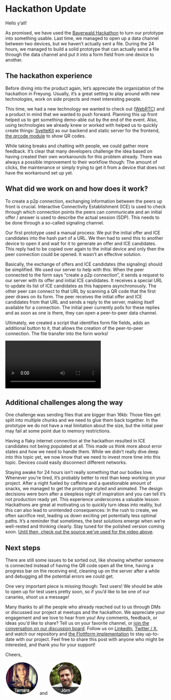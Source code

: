 # Hackathon Update

Hello y’all!

As promised, we have used the [Bayerwald Hackathon](https://www.bayerwald-hackathon.de/) to turn our prototype into something usable. Last time, we managed to open up a data channel between two devices, but we haven’t actually sent a file. During the 24 hours, we managed to build a solid prototype that can actually send a file through the data channel and put it into a form field from one device to another.

## The hackathon experience

Before diving into the product again, let’s appreciate the organization of the hackathon in Freyung. Usually, it’s a great setting to play around with new technologies, work on side projects and meet interesting people.

This time, we had a new technology we wanted to check out ([WebRTC](https://developer.mozilla.org/en-US/docs/Web/API/WebRTC_API)) and a product in mind that we wanted to push forward. Planning this up front helped us to get something demo-able out by the end of the event. Also, using technologies we already knew or worked with helped us to quickly create things: [SvelteKit](https://kit.svelte.dev/) as our backend and static server for the frontend, [the qrcode module](https://www.npmjs.com/package/qrcode) to show QR codes.

While taking breaks and chatting with people, we could gather more feedback. It’s clear that many developers challenge the idea based on having created their own workarounds for this problem already. There was always a possible improvement to their workflow though: The amount of clicks, the maintenance or simply trying to get it from a device that does not have the workaround set up yet.

## What did we work on and how does it work?

To create a p2p connection, exchanging information between the peers up front is crucial. Interactive Connectivity Establishment (ICE) is used to check through which connection points the peers can communicate and an initial offer / answer is used to describe the actual session (SDP). This needs to be done through a so-called signaling channel.

Our first prototype used a manual process: We put the initial offer and ICE candidates into the hash part of a URL. We then had to send this to another device to open it and wait for it to generate an offer and ICE candidates. This reply had to be copied over again to the initial device and only then the peer connection could be opened. It wasn’t an effective solution.

Basically, the exchange of offers and ICE candidates (the signaling)  should be simplified. We used our server to help with this: When the peer connected to the form says “create a p2p connection”, it sends a request to our server with its offer and initial ICE candidates. It receives a special URL to update its list of ICE candidates as this happens asynchronously. The other peer can connect to that URL by scanning a QR code that the first peer draws on its form. The peer receives the initial offer and ICE candidates from that URL and sends a reply to the server, making itself available for a connection. The initial peer currently polls for these replies and as soon as one is there, they can open a peer-to-peer data channel.

Ultimately, we created a script that identifies form file fields, adds an additional button to it, that allows the creation of the peer-to-peer connection. The file transfer into the form works!

![Video of us opening a form, go to URL from a secondary device, send something from there, see it appearing on the form on the first device and see the submit button working](./screencast.mp4)

## Additional challenges along the way

One challenge was sending files that are bigger than 16kb: Those files get split into multiple chunks and we need to glue them back together. In the prototype we do not have a real limitation about the size, but the initial peer may fail at some point due to memory restrictions.

Having a flaky internet connection at the hackathon resulted in ICE candidates not being populated at all. This made us think more about error states and how we need to handle them. While we didn’t really dive deep into this topic yet, we now know that we need to invest more time into this topic. Devices could easily disconnect different networks.

Staying awake for 24 hours isn’t really something that our bodies love. Whenever you’re tired, it’s probably better to rest than keep working on your project. After a night fueled by caffeine and a questionable amount of snacks, we managed to get the prototype styled and animated. The design decisions were born after a sleepless night of inspiration and you can tell it’s not production ready yet. This experience underscores a valuable lesson: Hackathons are great at motivating us to quickly turn ideas into reality, but this can also lead to unintended consequences: In the rush to create, we often sacrifice rest, leading us down exciting yet potentially less optimal paths. It’s a reminder that sometimes, the best solutions emerge when we’re well-rested and thinking clearly. Stay tuned for the polished version coming soon. [Until then, check out the source we've used for the video above](https://github.com/compose-us/flottform/commit/407599bd43e93e6e35dd76bf939bfbd30718bbb0).

## Next steps

There are still some issues to be sorted out, like showing whether someone is connected instead of having the QR code open all the time, having a progress bar on the receiving end, cleaning up on the server after a while and debugging all the potential errors we could get.

One very important piece is missing though: Test users! We should be able to open up for test users pretty soon, so if you’d like to be one of our canaries, shoot us a message!

Many thanks to all the people who already reached out to us through DMs or discussed our project at meetups and the hackathon. We appreciate your engagement and we love to hear from you! Any comments, feedback, or ideas you'd like to share? Tell us on your favorite channel, or [join the conversation on our discussion board](https://github.com/compose-us/build-in-public/discussions/4). Follow us on [LinkedIn](https://www.linkedin.com/company/compose-us/), [Twitter / X](https://twitter.com/compose_us), and watch our repository and [the Flottform implementation](https://github.com/compose-us/flottform) to stay up-to-date with our project. Feel free to share this post with anyone who might be interested, and thank you for your support!

Cheers,

[![Tamara](../tamara.png)](https://www.linkedin.com/in/tamara-bogantseva/) and [![Jörn](../joern.png)](https://www.linkedin.com/in/joern-bernhardt/)
